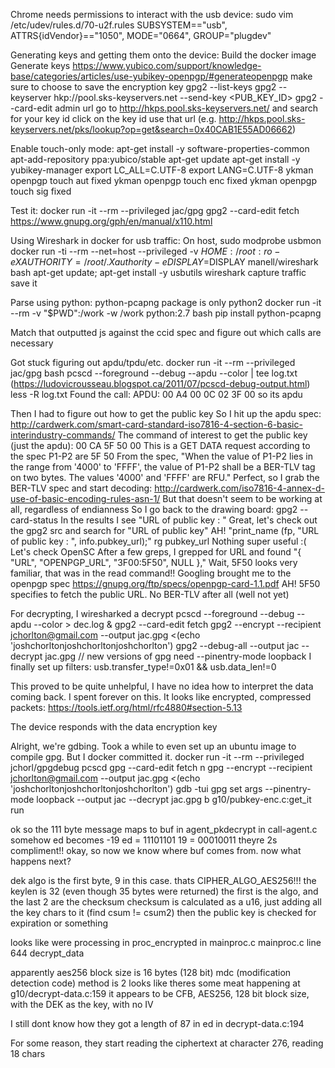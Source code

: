 Chrome needs permissions to interact with the usb device:
sudo vim /etc/udev/rules.d/70-u2f.rules
SUBSYSTEM=="usb", ATTRS{idVendor}=="1050", MODE="0664", GROUP="plugdev"

Generating keys and getting them onto the device:
Build the docker image
Generate keys
https://www.yubico.com/support/knowledge-base/categories/articles/use-yubikey-openpgp/#generateopenpgp
make sure to choose to save the encryption key
gpg2 --list-keys
gpg2 --keyserver hkp://pool.sks-keyservers.net --send-key <PUB_KEY_ID>
gpg2 --card-edit
admin
url
go to http://hkps.pool.sks-keyservers.net/ and search for your key id
click on the key id
use that url (e.g. http://hkps.pool.sks-keyservers.net/pks/lookup?op=get&search=0x40CAB1E55AD06662)

Enable touch-only mode:
apt-get install -y software-properties-common
apt-add-repository ppa:yubico/stable
apt-get update
apt-get install -y yubikey-manager
export LC_ALL=C.UTF-8
export LANG=C.UTF-8
ykman openpgp touch aut fixed
ykman openpgp touch enc fixed
ykman openpgp touch sig fixed

Test it:
docker run -it --rm --privileged jac/gpg
gpg2 --card-edit
fetch
https://www.gnupg.org/gph/en/manual/x110.html

Using Wireshark in docker for usb traffic:
On host, sudo modprobe usbmon
docker run -ti --rm --net=host --privileged -v $HOME:/root:ro -e XAUTHORITY=/root/.Xauthority -e DISPLAY=$DISPLAY manell/wireshark bash
apt-get update; apt-get install -y usbutils
wireshark
capture traffic
save it

Parse using python:
python-pcapng package is only python2
docker run -it --rm -v "$PWD":/work -w /work python:2.7 bash
pip install python-pcapng

Match that outputted js against the ccid spec and figure out which calls are necessary

Got stuck figuring out apdu/tpdu/etc.
docker run -it --rm --privileged jac/gpg bash
pcscd --foreground --debug --apdu --color | tee log.txt (https://ludovicrousseau.blogspot.ca/2011/07/pcscd-debug-output.html)
less -R log.txt
Found the call: APDU: 00 A4 00 0C 02 3F 00
so its apdu

Then I had to figure out how to get the public key
So I hit up the apdu spec: http://cardwerk.com/smart-card-standard-iso7816-4-section-6-basic-interindustry-commands/
The command of interest to get the public key (just the apdu): 00 CA 5F 50 00
This is a GET DATA request according to the spec
P1-P2 are 5F 50
From the spec, "When the value of P1-P2 lies in the range from '4000' to 'FFFF', the value of P1-P2 shall be a BER-TLV tag on two bytes. The values '4000' and 'FFFF' are RFU."
Perfect, so I grab the BER-TLV spec and start decoding: http://cardwerk.com/iso7816-4-annex-d-use-of-basic-encoding-rules-asn-1/
But that doesn't seem to be working at all, regardless of endianness
So I go back to the drawing board: gpg2 --card-status
In the results I see "URL of public key : <my public key url>"
Great, let's check out the gpg2 src and search for "URL of public key"
AH! "print_name (fp, "URL of public key : ", info.pubkey_url);"
rg pubkey_url
Nothing super useful :(
Let's check OpenSC
After a few greps, I grepped for URL and found "{ "URL",      "OPENPGP_URL",     "3F00:5F50",      NULL              },"
Wait, 5F50 looks very familiar, that was in the read command!!
Googling brought me to the openpgp spec https://gnupg.org/ftp/specs/openpgp-card-1.1.pdf
AH! 5F50 specifies to fetch the public URL. No BER-TLV after all (well not yet)





For decrypting, I wiresharked a decrypt
pcscd --foreground --debug --apdu --color > dec.log &
gpg2 --card-edit
fetch
gpg2 --encrypt --recipient jchorlton@gmail.com --output jac.gpg <(echo 'joshchorltonjoshchorltonjoshchorlton')
gpg2 --debug-all --output jac --decrypt jac.gpg
// new versions of gpg need --pinentry-mode loopback
I finally set up filters: usb.transfer_type!=0x01 && usb.data_len!=0


This proved to be quite unhelpful, I have no idea how to interpret the data coming back. I spent forever on this.
It looks like encrypted, compressed packets: https://tools.ietf.org/html/rfc4880#section-5.13

The device responds with the data encryption key

Alright, we're gdbing. Took a while to even set up an ubuntu image to compile gpg. But I docker committed it.
docker run -it --rm --privileged jchorl/gpgdebug
pcscd
gpg --card-edit
fetch
n
gpg --encrypt --recipient jchorlton@gmail.com --output jac.gpg <(echo 'joshchorltonjoshchorltonjoshchorlton')
gdb -tui gpg
set args --pinentry-mode loopback --output jac --decrypt jac.gpg
b g10/pubkey-enc.c:get_it
run




ok so the 111 byte message maps to buf in agent_pkdecrypt in call-agent.c
somehow ed becomes -19
ed = 11101101
19 = 00010011
theyre 2s compliment!!
okay, so now we know where buf comes from. now what happens next?

dek algo is the first byte, 9 in this case. thats CIPHER_ALGO_AES256!!!
the keylen is 32 (even though 35 bytes were returned)
the first is the algo, and the last 2 are the checksum
checksum is calculated as a u16, just adding all the key chars to it (find csum != csum2)
then the public key is checked for expiration or something

looks like were processing in proc_encrypted in mainproc.c
mainproc.c line 644 decrypt_data

apparently aes256 block size is 16 bytes (128 bit)
mdc (modification detection code) method is 2
looks like theres some meat happening at g10/decrypt-data.c:159
it appears to be CFB, AES256, 128 bit block size, with the DEK as the key, with no IV

I still dont know how they got a length of 87 in ed in decrypt-data.c:194

For some reason, they start reading the ciphertext at character 276, reading 18 chars
